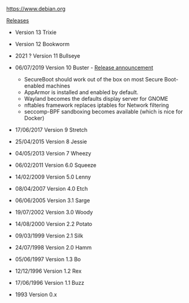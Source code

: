 https://www.debian.org

 [Releases](https://fr.wikipedia.org/wiki/Historique_des_versions_de_Debian) 
* Version 13 Trixie
* Version 12 Bookworm
* 2021 ? Version 11 Bullseye

* 06/07/2019 Version 10 Buster - [Release announcement](https://www.debian.org/News/2019/20190706) 
	* SecureBoot should work out of the box on most Secure Boot-enabled machines
	* AppArmor is installed and enabled by default.
	* Wayland becomes the defaults display server for GNOME
	* nftables framework replaces iptables for Network filtering
	* seccomp-BPF sandboxing becomes available (which is nice for Docker)
* 17/06/2017 Version 9 Stretch
* 25/04/2015 Version 8 Jessie
* 04/05/2013 Version 7 Wheezy
* 06/02/2011 Version 6.0 Squeeze
* 14/02/2009 Version 5.0 Lenny
* 08/04/2007 Version 4.0 Etch
* 06/06/2005 Version 3.1 Sarge
* 19/07/2002 Version 3.0 Woody
* 14/08/2000 Version 2.2 Potato
* 09/03/1999 Version 2.1 Silk
* 24/07/1998 Version 2.0 Hamm
* 05/06/1997 Version 1.3 Bo
* 12/12/1996 Version 1.2 Rex
* 17/06/1996 Version 1.1 Buzz
* 1993 Version 0.x
